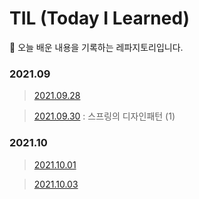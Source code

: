 # TIL (Today I Learned) 
   📝 오늘 배운 내용을 기록하는 레파지토리입니다. 

### 2021.09

> [2021.09.28][2021.09.28]  

[2021.09.28]: https://github.com/yeoonjae/TLD/blob/main/202109/20210928.md

> [2021.09.30][2021.09.30] : 스프링의 디자인패턴 (1)

[2021.09.30]: https://github.com/yeoonjae/TLD/blob/main/202109/20210930.md

### 2021.10

> [2021.10.01][2021.10.01]  

[2021.10.01]: https://github.com/yeoonjae/TIL/blob/main/202110/20211001.md

> [2021.10.03][2021.10.03]  

[2021.10.03]: https://github.com/yeoonjae/TIL/blob/main/202110/20211003.md
